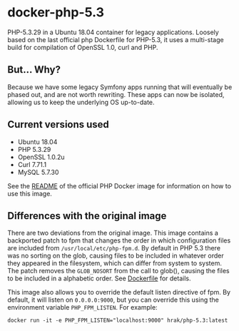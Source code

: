 # docker-php-5.3
PHP-5.3.29 in a Ubuntu 18.04 container for legacy applications. Loosely based on the last official php Dockerfile for PHP-5.3,
it uses a multi-stage build for compilation of OpenSSL 1.0, curl and PHP.

## But... Why?

Because we have some legacy Symfony apps running that will eventually be phased out, and are not worth rewriting. These apps can now be isolated, allowing us to keep the underlying OS up-to-date.

## Current versions used
* Ubuntu 18.04
* PHP 5.3.29
* OpenSSL 1.0.2u
* Curl 7.71.1
* MySQL 5.7.30

See the [README](https://github.com/docker-library/docs/blob/master/php/README.md) of the official PHP Docker image for information on how to use this image.

## Differences with the original image

There are two deviations from the original image. This image contains a backported patch to fpm that changes the order in which configuration files are included from `/usr/local/etc/php-fpm.d`. By default in PHP 5.3 there was no sorting on the glob, causing files to be included in whatever order they appeared in the filesystem, which can differ from system to system. The patch removes the `GLOB_NOSORT` from the call to glob(), causing the files to be included in a alphabetic order. See [Dockerfile](Dockerfile) for details.

This image also allows you to override the default listen directive of fpm. By default, it will listen on `0.0.0.0:9000`, but you can override this using the environment variable `PHP_FPM_LISTEN`. For example:

```
docker run -it -e PHP_FPM_LISTEN="localhost:9000" hrak/php-5.3:latest
```
